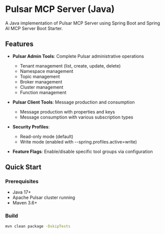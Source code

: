 # Pulsar MCP Server (Java)

A Java implementation of Pulsar MCP Server using Spring Boot and Spring AI MCP Server Boot Starter.

## Features

- **Pulsar Admin Tools**: Complete Pulsar administrative operations
    - Tenant management (list, create, update, delete)
    - Namespace management
    - Topic management
    - Broker management
    - Cluster management
    - Function management

- **Pulsar Client Tools**: Message production and consumption
    - Message production with properties and keys
    - Message consumption with various subscription types

- **Security Profiles**:
    - Read-only mode (default)
    - Write mode (enabled with --spring.profiles.active=write)

- **Feature Flags**: Enable/disable specific tool groups via configuration

## Quick Start

### Prerequisites

- Java 17+
- Apache Pulsar cluster running
- Maven 3.6+

### Build

```bash
mvn clean package -DskipTests
